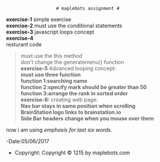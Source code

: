                        # maplebots assignment #
**exercise-1**
  simple exercise  
**exercise-2**
 must use the conditional statements  
**exercise-3**
   javascript loops concept  
**exercise-4**  
     resturant code  
  >must use the this method  
  >don't change the generatemenu() function  
**exercise-5**
    Advanced looping concept:  
    **must use three function**  
    **function 1:searching name**  
    **function 2:specify mark should be greater than 50**  
    **function 3:arrange the rank in sorted order**  
 **exercise-6:**
   creating web page:  
   **Nav bar stays in same position when scrolling**  
   **BrainStation logo links to brainstation.io**  
   **Side Bar headers change when you mouse over them**  
   
   now i am using _emphasis for last six words_.  
   
 -Date:05/06/2017  
   - Copyright: Copyright © 1215 by maplebots.com  
